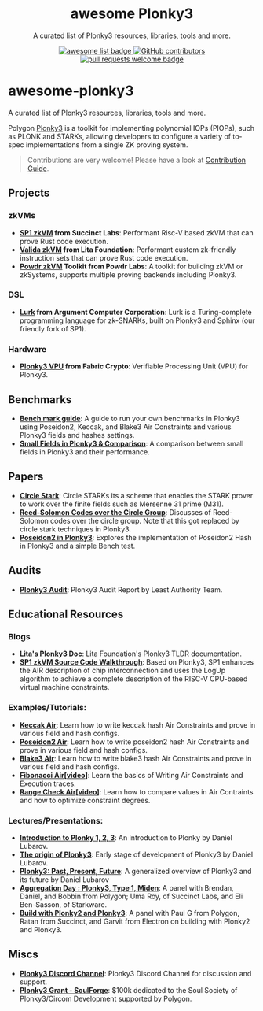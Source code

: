 <div align="center">
  <h1 align="center">awesome Plonky3</h1>

A curated list of Plonky3 resources, libraries, tools and more.

  <p align="center">
    <a href="https://github.com/sindresorhus/awesome">
      <img alt="awesome list badge" src="https://cdn.rawgit.com/sindresorhus/awesome/d7305f38d29fed78fa85652e3a63e154dd8e8829/media/badge.svg">
    </a>
    <a href="https://github.com/Plonky3/awesome-plonky3/graphs/contributors">
      <img alt="GitHub contributors" src="https://img.shields.io/github/contributors/Plonky3/awesome-plonky3">
    </a>
    <a href="http://makeapullrequest.com">
      <img alt="pull requests welcome badge" src="https://img.shields.io/badge/PRs-welcome-brightgreen.svg?style=flat">
    </a>
  </p>

</div>

# awesome-plonky3
A curated list of Plonky3 resources, libraries, tools and more.

Polygon [Plonky3](https://github.com/Plonky3/Plonky3) is a toolkit for implementing polynomial IOPs (PIOPs), such as PLONK and STARKs, allowing developers to configure a variety of to-spec implementations from a single ZK proving system.

> Contributions are very welcome! Please have a look at [Contribution Guide](./contributing.md).

## Projects
### zkVMs
- **[SP1 zkVM](https://github.com/succinctlabs/sp1) from Succinct Labs**: Performant Risc-V based zkVM that can prove Rust code execution.
- **[Valida zkVM](https://github.com/valida-xyz/valida) from Lita Foundation**: Performant custom zk-friendly instruction sets that can prove Rust code execution.
- **[Powdr zkVM](https://github.com/powdr-labs/powdr) Toolkit from Powdr Labs**: A toolkit for building zkVM or zkSystems, supports multiple proving backends including Plonky3.

### DSL
- **[Lurk](https://github.com/argumentcomputer/lurk) from Argument Computer Corporation**: Lurk is a Turing-complete programming language for zk-SNARKs, built on Plonky3 and Sphinx (our friendly fork of SP1).

### Hardware
- **[Plonky3 VPU](https://www.fabriccryptography.com/blog/polygon-plonky) from Fabric Crypto**: Verifiable Processing Unit (VPU) for Plonky3.

## Benchmarks

- **[Bench mark guide](https://github.com/Plonky3/Plonky3?tab=readme-ov-file#benchmarks)**: A guide to run your own benchmarks in Plonky3 using Poseidon2, Keccak, and Blake3 Air Constraints and various Plonky3 fields and hashes settings.
- **[Small Fields in Plonky3 & Comparison](https://hackmd.io/@Syxton/small_fields_in_plonky3)**: A comparison between small fields in Plonky3 and their performance.

## Papers

- **[Circle Stark](https://eprint.iacr.org/2024/278)**: Circle STARKs its a scheme that enables the STARK prover to work over the finite fields such as Mersenne 31 prime (M31).
- **[Reed-Solomon Codes over the Circle Group](https://eprint.iacr.org/2023/824)**: Discusses of Reed-Solomon codes over the circle group. Note that this got replaced by circle stark techniques in Plonky3.
- **[Poseidon2 in Plonky3](https://hackmd.io/@sin7y/r1VOOG8bR?utm_source=preview-mode&utm_medium=rec)**: Explores the implementation of Poseidon2 Hash in Plonky3 and a simple Bench test.

## Audits
- **[Plonky3 Audit](https://leastauthority.com/blog/audits/audit-of-plonky3/)**: Plonky3 Audit Report by Least Authority Team.

## Educational Resources

### Blogs

- **[Lita's Plonky3 Doc](https://lita.gitbook.io/lita-documentation/architecture/proving-system-plonky3)**: Lita Foundation's Plonky3 TLDR documentation.
- **[SP1 zkVM Source Code Walkthrough](https://trapdoortech.medium.com/zero-knowledge-proof-introduction-to-sp1-zkvm-source-code-d26f88f90ce4)**: Based on Plonky3, SP1 enhances the AIR description of chip interconnection and uses the LogUp algorithm to achieve a complete description of the RISC-V CPU-based virtual machine constraints.

### Examples/Tutorials:
- **[Keccak Air](https://github.com/Plonky3/Plonky3/tree/main/keccak-air)**: Learn how to write keccak hash Air Constraints and prove in various field and hash configs.
- **[Poseidon2 Air](https://github.com/Plonky3/Plonky3/tree/main/poseidon2-air)**: Learn how to write poseidon2 hash Air Constraints and prove in various field and hash configs.
- **[Blake3 Air](https://github.com/Plonky3/Plonky3/tree/main/blake3-air)**: Learn how to write blake3 hash Air Constraints and prove in various field and hash configs.
- **[Fibonacci Air](https://github.com/BrianSeong99/plonky3_fibonacci)[[video](https://youtu.be/2WjcXZYo7eA?si=289iwzLUJlhndVYa&t=1990)]**: Learn the basics of Writing Air Constraints and Execution traces.
- **[Range Check Air](https://github.com/BrianSeong99/plonky3_rangecheck)[[video](https://www.youtube.com/live/c8y7l3Ee70g?feature=shared&t=986)]**: Learn how to compare values in Air Contraints and how to optimize constraint degrees.

### Lectures/Presentations:
- **[Introduction to Plonky 1, 2, 3](https://www.youtube.com/live/v9xZrhAuTio)**: An introduction to Plonky by Daniel Lubarov.
- **[The origin of Plonky3](https://www.youtube.com/watch?v=giFA3UXbu_s)**: Early stage of development of Plonky3 by Daniel Lubarov.
- **[Plonky3: Past, Present, Future](https://www.youtube.com/watch?v=203M0Q8iKso)**: A generalized overview of Plonky3 and its future by Daniel Lubarov
- **[Aggregation Day : Plonky3, Type 1, Miden](https://www.youtube.com/watch?v=j9KZixZqpAM)**: A panel with Brendan, Daniel, and Bobbin from Polygon; Uma Roy, of Succinct Labs, and Eli Ben-Sasson, of Starkware.
- **[Build with Plonky2 and Plonky3](https://www.youtube.com/watch?v=HPu_fSvjAV0)**: A panel with Paul G from Polygon, Ratan from Succinct, and Garvit from Electron on building with Plonky2 and Plonky3.

## Miscs
- **[Plonky3 Discord Channel](https://discord.gg/dM64bMSRtM)**: Plonky3 Discord Channel for discussion and support.
- **[Plonky3 Grant - SoulForge](https://github.com/zk-bankai/soulforge)**: $100k dedicated to the Soul Society of Plonky3/Circom Development supported by Polygon.
